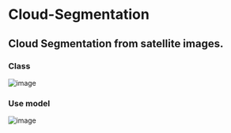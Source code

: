 # Cloud-Segmentation

## Cloud Segmentation from satellite images.
###  Class
![image](https://user-images.githubusercontent.com/71868697/202101395-22491a5d-dd00-4eb8-93d7-ab7df498e400.png)

### Use model
![image](https://user-images.githubusercontent.com/71868697/202101861-80ed9d75-8eac-4545-aaf2-b831f93d76bf.png)
